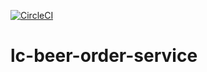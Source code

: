 [![CircleCI](https://circleci.com/gh/AzharSy3d/lc-beer-order-service/tree/main.svg?style=svg)](https://circleci.com/gh/AzharSy3d/lc-beer-order-service/tree/main)

# lc-beer-order-service
